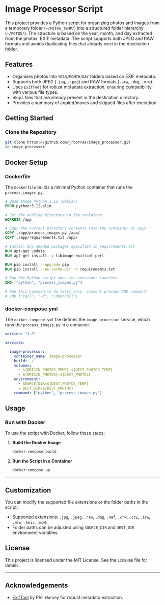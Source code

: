 # Image Processor Script

This project provides a Python script for organizing photos and images from a temporary folder (`~/FOTOS_TEMP/`) into a structured folder hierarchy (`~/FOTOS/`). The structure is based on the year, month, and day extracted from the photos' EXIF metadata. The script supports both JPEG and RAW formats and avoids duplicating files that already exist in the destination folder.

## **Features**

- Organizes photos into `YEAR/MONTH/DAY` folders based on EXIF metadata.
- Supports both JPEG (`.jpg`, `.jpeg`) and RAW formats (`.arw`, `.dng`, `.mrw`).
- Uses `ExifTool` for robust metadata extraction, ensuring compatibility with various file types.
- Skips files that are already present in the destination directory.
- Provides a summary of copied/moves and skipped files after execution.

## Getting Started

### Clone the Repository

```bash
git clone https://github.com/jrborras/image_processor.git
cd image_processor
```

## Docker Setup

### Dockerfile

The `Dockerfile` builds a minimal Python container that runs the `process_images.py`.

```dockerfile
# Base image Python 3.12 (Debian)
FROM python:3.12-slim

# Set the working directory in the container
WORKDIR /app

# Copy the current directory contents into the container at /app
COPY ./app/process_images.py /app/
COPY ./app/requirements.txt /app/

# Install any needed packages specified in requirements.txt
RUN apt-get update
RUN apt-get install -y libimage-exiftool-perl

RUN pip install --upgrade pip
RUN pip install --no-cache-dir -r requirements.txt

# Run the Python script when the container launches
CMD ["python", "process_images.py"]

# Run this commnad to do tests only, comment prevous CMD command
# CMD ["tail", "-f", "/dev/null"]
```

### docker-compose.yml

The `docker-compose.yml` file defines the `image-processor` service, which runs the `process_images.py` in a container. 

```yaml
version: "3.9"

services:

  image-processor:
    container_name: image-processor
    build: ./
    volumes:
      - ${ORIGIN_PHOTOS_TEMP}:${DEST_PHOTOS_TEMP}
      - ${ORIGIN_PHOTOS}:${DEST_PHOTOS}
    environment:
      - SOURCE_DIR=${DEST_PHOTOS_TEMP}
      - DEST_DIR=${DEST_PHOTOS}
    command: ["python", "process_images.py"]
```
## **Usage**

### **Run with Docker**
To use the script with Docker, follow these steps:

1. **Build the Docker Image**
   ```bash
   docker-compose build
   ```

2. **Run the Script in a Container**
   ```bash
   docker-compose up
   ```

---

## **Customization**

You can modify the supported file extensions or the folder paths in the script:
- Supported extensions: `.jpg`, `.jpeg`, `.raw`, `.dng`, `.nef`, `.crw`, `.cr2`, `.arw`, `.mrw`, `.heic`, `.mp4`.
- Folder paths can be adjusted using `SOURCE_DIR` and `DEST_DIR` environment variables.


## **License**

This project is licensed under the MIT License. See the `LICENSE` file for details.

---

## **Acknowledgements**

- [ExifTool](https://exiftool.org/) by Phil Harvey for robust metadata extraction.
```